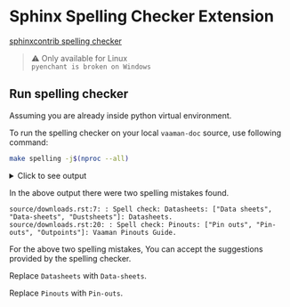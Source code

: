 # Sphinx Spelling Checker Extension

[sphinxcontrib spelling checker](https://sphinxcontrib-spelling.readthedocs.io/en/latest/)

> :warning: Only available for Linux\
> `pyenchant is broken on Windows`

## Run spelling checker

Assuming you are already inside python virtual environment.

To run the spelling checker on your local `vaaman-doc` source, use following command:

```bash
make spelling -j$(nproc --all)
```

<details><summary>Click to see output</summary>

```
(vaaman-doc) ┌─[vicharak@galactos-bubuntu] in ~/vaaman-doc on utsav
└─[󰄛] make spelling -j32                             
sphinx-build -b spelling "source" "_build"  
Running Sphinx v6.2.1
Initializing Spelling Checker 8.0.0
loading pickled environment... done
Ignoring wiki words
Ignoring acronyms
Adding package names from PyPI to local dictionary…
Ignoring Python builtins
Ignoring importable module names
Ignoring contributor names
Looking for custom word list in /home/vicharak/vaaman-doc/source/spelling_wordlist.txt
Scanning contributors
myst v2.0.0: MdParserConfig(commonmark_only=False, gfm_only=False, enable_extensions={'strikethrough', 'tasklist', 'deflist', 'colon_fence', 'smartquotes', 'linkify', 'attrs_block', 'attrs_inline'}, disable_syntax=[], all_links_external=False, url_schemes=('http', 'https', 'mailto', 'ftp'), ref_domains=None, fence_as_directive=set(), number_code_blocks=[], title_to_header=True, heading_anchors=4, heading_slug_func=None, html_meta={}, footnote_transition=True, words_per_minute=200, substitutions={}, linkify_fuzzy_links=True, dmath_allow_labels=True, dmath_allow_space=True, dmath_allow_digits=True, dmath_double_inline=False, update_mathjax=True, mathjax_classes='tex2jax_process|mathjax_process|math|output_area', enable_checkboxes=False, suppress_warnings=[], highlight_code_blocks=True)
building [mo]: targets for 0 po files that are out of date
writing output... 
building [spelling]: all documents
updating environment: 0 added, 1 changed, 0 removed
reading sources... [100%] downloads                                                                                                                                        
looking for now-outdated files... none found
pickling environment... done
checking consistency... done
preparing documents... done
source/downloads.rst:7: : Spell check: Datasheets: ["Data sheets", "Data-sheets", "Dustsheets"]: Datasheets.                                                               
source/downloads.rst:20: : Spell check: Pinouts: ["Pin outs", "Pin-outs", "Outpoints"]: Vaaman Pinouts Guide.
Writing /home/vicharak/vaaman-doc/_build/downloads.spelling
writing output... [100%] vaaman-sdk                                                                                                                                        
WARNING: Found 2 misspelled words
build succeeded, 1 warning.
```

</details>

In the above output there were two spelling mistakes found.

```
source/downloads.rst:7: : Spell check: Datasheets: ["Data sheets", "Data-sheets", "Dustsheets"]: Datasheets.                                                               
source/downloads.rst:20: : Spell check: Pinouts: ["Pin outs", "Pin-outs", "Outpoints"]: Vaaman Pinouts Guide.
```

For the above two spelling mistakes, You can accept the suggestions provided by the spelling checker.

Replace `Datasheets` with `Data-sheets`.

Replace `Pinouts` with `Pin-outs`.